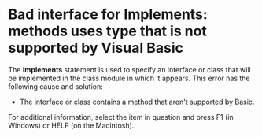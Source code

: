 
# Bad interface for Implements: methods uses type that is not supported by Visual Basic

The  **Implements** statement is used to specify an interface or class that will be implemented in the class module in which it appears. This error has the following cause and solution:



- The interface or class contains a method that aren't supported by Basic.
    

For additional information, select the item in question and press F1 (in Windows) or HELP (on the Macintosh).
